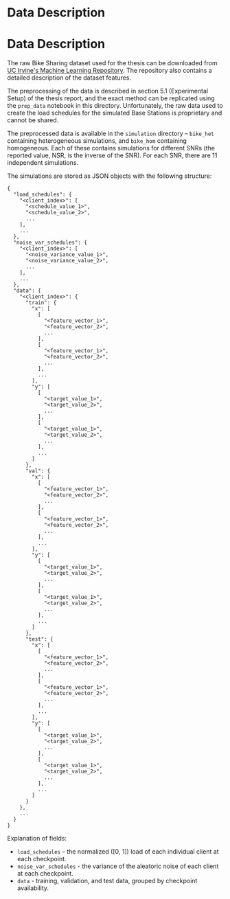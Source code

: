 # Data Description

# Data Description

The raw Bike Sharing dataset used for the thesis can be downloaded from [UC Irvine's Machine Learning Repository](https://archive.ics.uci.edu/dataset/275/bike+sharing+dataset). The repository also contains a detailed description of the dataset features.

The preprocessing of the data is described in section 5.1 (Experimental Setup) of the thesis report, and the exact method can be replicated using the `prep_data` notebook in this directory. Unfortunately, the raw data used to create the load schedules for the simulated Base Stations is proprietary and cannot be shared.

The preprocessed data is available in the `simulation` directory – `bike_het` containing heterogeneous simulations, and `bike_hom` containing homogeneous. Each of these contains simulations for different SNRs (the reported value, NSR, is the inverse of the SNR). For each SNR, there are 11 independent simulations.

The simulations are stored as JSON objects with the following structure:


```
{
  "load_schedules": {
    "<client_index>": [
      "<schedule_value_1>",
      "<schedule_value_2>",
      ...
    ],
    ...
  },
  "noise_var_schedules": {
    "<client_index>": [
      "<noise_variance_value_1>",
      "<noise_variance_value_2>",
      ...
    ],
    ...
  },
  "data": {
    "<client_index>": {
      "train": {
        "x": [
          [
            "<feature_vector_1>",
            "<feature_vector_2>",
            ...
          ],
          [
            "<feature_vector_1>",
            "<feature_vector_2>",
            ...
          ],
          ...
        ],
        "y": [
          [
            "<target_value_1>",
            "<target_value_2>",
            ...
          ],
          [
            "<target_value_1>",
            "<target_value_2>",
            ...
          ],
          ...
        ]
      },
      "val": {
        "x": [
          [
            "<feature_vector_1>",
            "<feature_vector_2>",
            ...
          ],
          [
            "<feature_vector_1>",
            "<feature_vector_2>",
            ...
          ],
          ...
        ],
        "y": [
          [
            "<target_value_1>",
            "<target_value_2>",
            ...
          ],
          [
            "<target_value_1>",
            "<target_value_2>",
            ...
          ],
          ...
        ]
      },
      "test": {
        "x": [
          [
            "<feature_vector_1>",
            "<feature_vector_2>",
            ...
          ],
          [
            "<feature_vector_1>",
            "<feature_vector_2>",
            ...
          ],
          ...
        ],
        "y": [
          [
            "<target_value_1>",
            "<target_value_2>",
            ...
          ],
          [
            "<target_value_1>",
            "<target_value_2>",
            ...
          ],
          ...
        ]
      }
    },
    ...
  }
}
```


Explanation of fields:
* `load_schedules` – the normalized ([0, 1]) load of each individual client at each checkpoint.
* `noise_var_schedules` - the variance of the aleatoric noise of each client at each checkpoint.
* `data` - training, validation, and test data, grouped by checkpoint availability.
